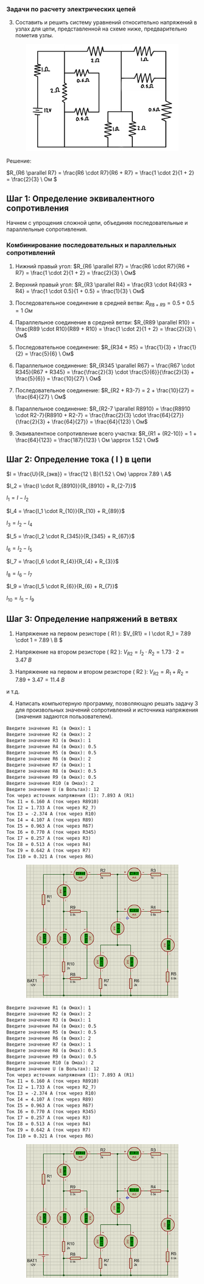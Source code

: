 ### Задачи по расчету электрических цепей

3.	Составить и решить систему уравнений относительно напряжений в узлах для 
цепи, представленной на схеме ниже, предварительно пометив узлы.

<p align="center">
  <img src="../images/cirim2.png" width=400>
</p>

Решение:

$R_{R6 \parallel R7} = \frac{R6 \cdot R7}{R6 + R7} = \frac{1 \cdot 2}{1 + 2} = \frac{2}{3} \ Ом $

## Шаг 1: Определение эквивалентного сопротивления

Начнем с упрощения сложной цепи, объединяя последовательные и параллельные сопротивления.

### Комбинирование последовательных и параллельных сопротивлений

1. Нижний правый угол:
   $R_{R6 \parallel R7} = \frac{R6 \cdot R7}{R6 + R7} = \frac{1 \cdot 2}{1 + 2} = \frac{2}{3} \ Ом$

2. Верхний правый угол:
$R_{R3 \parallel R4} = \frac{R3 \cdot R4}{R3 + R4} = \frac{1 \cdot 0.5}{1 + 0.5} = \frac{1}{3} \ Ом$

3. Последовательное соединение в средней ветви:
$R_{R8 + R9} = 0.5 + 0.5 = 1 \ Ом$

4. Параллельное соединение в средней ветви:
$R_{R89 \parallel R10} = \frac{R89 \cdot R10}{R89 + R10} = \frac{1 \cdot 2}{1 + 2} = \frac{2}{3} \ Ом$

5. Последовательное соединение:
$R_{R34 + R5} = \frac{1}{3} + \frac{1}{2} = \frac{5}{6} \ Ом$

6. Параллельное соединение:
$R_{R345 \parallel R67} = \frac{R67 \cdot R345}{R67 + R345} = \frac{\frac{2}{3} \cdot \frac{5}{6}}{\frac{2}{3} + \frac{5}{6}} = \frac{10}{27} \ Ом$

5. Последовательное соединение:
$R_{R2 + R3-7} = 2 + \frac{10}{27} = \frac{64}{27} \ Ом$

6. Параллельное соединение:
$R_{R2-7 \parallel R8910} = \frac{R8910 \cdot R2-7}{R8910 + R2-7} = \frac{\frac{2}{3} \cdot \frac{64}{27}}{\frac{2}{3} + \frac{64}{27}} = \frac{64}{123} \ Ом$

7. Эквивалентное сопротивление всего участка:
   $R_{R1 + (R2-10)} = 1 + \frac{64}{123} = \frac{187}{123} \ Ом \approx 1.52 \ Ом$

## Шаг 2: Определение тока \( I \) в цепи

$I = \frac{U}{R_{экв}} = \frac{12 \ В}{1.52 \ Ом} \approx 7.89 \ А$

$I_2 = \frac{I \cdot R_{8910}}{R_{8910} + R_{2-7}}$

$I_1 = I - I_2$

$I_4 = \frac{I_1 \cdot R_{10}}{R_{10} + R_{89}}$

$I_3 = I_2 - I_4$

$I_5 = \frac{I_2 \cdot R_{345}}{R_{345} + R_{67}}$

$I_6 = I_2 - I_5$

$I_7 = \frac{I_6 \cdot R_{4}}{R_{4} + R_{3}}$

$I_8 = I_6 - I_7$

$I_9 = \frac{I_5 \cdot R_{6}}{R_{6} + R_{7}}$

$I_{10} = I_5 - I_9$

## Шаг 3: Определение напряжений в ветвях

1. Напряжение на первом резисторе \( R1 \):
   $V_{R1} = I \cdot R_1 = 7.89 \cdot 1 = 7.89 \ В $

3. Напряжение на втором резисторе \( R2 \):
   $V_{R2} = I_2 \cdot R_2 = 1.73 \cdot 2 = 3.47 \ В$

4. Напряжение на первом и втором резисторе \( R2 \):
$V_{R2} = R_1 + R_2 = 7.89 + 3.47 = 11.4 \ В$

и т.д.

4.	Написать компьютерную программу, позволяющую решать задачу 3 для 
произвольных значений сопротивлений и источника напряжения (значения задаются 
пользователем).

```text
Введите значение R1 (в Омах): 1
Введите значение R2 (в Омах): 2
Введите значение R3 (в Омах): 1
Введите значение R4 (в Омах): 0.5
Введите значение R5 (в Омах): 0.5
Введите значение R6 (в Омах): 2
Введите значение R7 (в Омах): 1
Введите значение R8 (в Омах): 0.5
Введите значение R9 (в Омах): 0.5
Введите значение R10 (в Омах): 2
Введите значение U (в Вольтах): 12
Ток через источник напряжения (I): 7.893 А (R1)
Ток I1 = 6.160 А (ток через R8910)
Ток I2 = 1.733 А (ток через R2_7)
Ток I3 = -2.374 А (ток через R10)
Ток I4 = 4.107 А (ток через R89)
Ток I5 = 0.963 А (ток через R67)
Ток I6 = 0.770 А (ток через R345)
Ток I7 = 0.257 А (ток через R3)
Ток I8 = 0.513 А (ток через R4)
Ток I9 = 0.642 А (ток через R7)
Ток I10 = 0.321 A (ток через R6)
```

<p align="center">
  <img src="../images/task_circuit_2_1.png" width=400>
</p>

```text
Введите значение R1 (в Омах): 1
Введите значение R2 (в Омах): 2
Введите значение R3 (в Омах): 1
Введите значение R4 (в Омах): 0.5
Введите значение R5 (в Омах): 0.5
Введите значение R6 (в Омах): 2
Введите значение R7 (в Омах): 1
Введите значение R8 (в Омах): 0.5
Введите значение R9 (в Омах): 0.5
Введите значение R10 (в Омах): 2
Введите значение U (в Вольтах): 12
Ток через источник напряжения (I): 7.893 А (R1)
Ток I1 = 6.160 А (ток через R8910)
Ток I2 = 1.733 А (ток через R2_7)
Ток I3 = -2.374 А (ток через R10)
Ток I4 = 4.107 А (ток через R89)
Ток I5 = 0.963 А (ток через R67)
Ток I6 = 0.770 А (ток через R345)
Ток I7 = 0.257 А (ток через R3)
Ток I8 = 0.513 А (ток через R4)
Ток I9 = 0.642 А (ток через R7)
Ток I10 = 0.321 A (ток через R6)
```

<p align="center">
  <img src="../images/task_circuit_2_1.png" width=400>
</p>